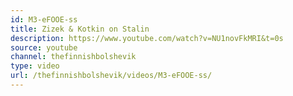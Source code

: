 ```yaml
---
id: M3-eFOOE-ss
title: Zizek & Kotkin on Stalin
description: https://www.youtube.com/watch?v=NU1novFkMRI&t=0s
source: youtube
channel: thefinnishbolshevik
type: video
url: /thefinnishbolshevik/videos/M3-eFOOE-ss/
---
```

